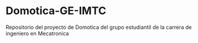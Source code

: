 # Domotica-GE-IMTC

Repositorio del proyecto de Domotica del grupo estudiantil de la carrera de ingeniero en Mecatronica 

